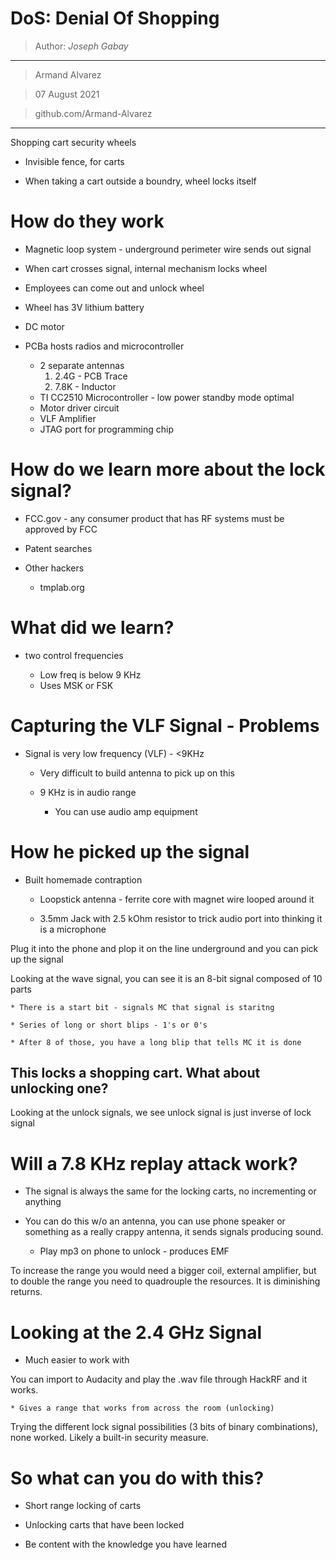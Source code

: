 DoS: Denial Of Shopping
======

> Author: *Joseph Gabay*

---

> Armand Alvarez

> 07 August 2021

> github.com/Armand-Alvarez

---

Shopping cart security wheels

* Invisible fence, for carts

* When taking a cart outside a boundry, wheel locks itself

# How do they work

* Magnetic loop system - underground perimeter wire sends out signal

* When cart crosses signal, internal mechanism locks wheel

* Employees can come out and unlock wheel

* Wheel has 3V lithium battery

* DC motor

* PCBa hosts radios and microcontroller

	* 2 separate antennas
		1. 2.4G - PCB Trace
		2. 7.8K - Inductor
	* TI CC2510 Microcontroller - low power standby mode optimal
	* Motor driver circuit
	* VLF Amplifier
	* JTAG port for programming chip

# How do we learn more about the lock signal?

* FCC.gov - any consumer product that has RF systems must be approved by FCC

* Patent searches

* Other hackers

	* tmplab.org

# What did we learn?

* two control frequencies

	* Low freq is below 9 KHz
	* Uses MSK or FSK

# Capturing the VLF Signal - Problems

* Signal is very low frequency (VLF) - <9KHz

	* Very difficult to build antenna to pick up on this

	* 9 KHz is in audio range

		* You can use audio amp equipment

# How he picked up the signal

* Built homemade contraption

	* Loopstick antenna - ferrite core with magnet wire looped around it

	* 3.5mm Jack with 2.5 kOhm resistor to trick audio port into thinking it is a microphone

Plug it into the phone and plop it on the line underground and you can pick up the signal

Looking at the wave signal, you can see it is an 8-bit signal composed of 10 parts

	* There is a start bit - signals MC that signal is staritng
	
	* Series of long or short blips - 1's or 0's

	* After 8 of those, you have a long blip that tells MC it is done

## This locks a shopping cart. What about unlocking one?

Looking at the unlock signals, we see unlock signal is just inverse of lock signal

# Will a 7.8 KHz replay attack work?

* The signal is always the same for the locking carts, no incrementing or anything

* You can do this w/o an antenna, you can use phone speaker or something as a really crappy antenna, it sends signals producing sound.

	* Play mp3 on phone to unlock - produces EMF 

To increase the range you would need a bigger coil, external amplifier, but to double the range you need to quadrouple the resources. It is diminishing returns.

# Looking at the 2.4 GHz Signal

* Much easier to work with

You can import to Audacity and play the .wav file through HackRF and it works.

	* Gives a range that works from across the room (unlocking)

Trying the different lock signal possibilities (3 bits of binary combinations), none worked. Likely a built-in security measure.

# So what can you do with this?

* Short range locking of carts

* Unlocking carts that have been locked

* Be content with the knowledge you have learned

